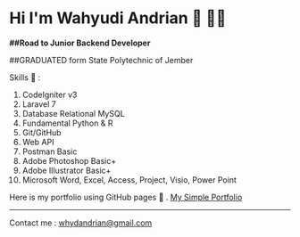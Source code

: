 # Hi I'm Wahyudi Andrian 👋 👨‍💻
**##Road to Junior Backend Developer**

##GRADUATED form State Polytechnic of Jember

Skills 🧗 :
1. CodeIgniter v3
2. Laravel 7
3. Database Relational MySQL
4. Fundamental Python & R
5. Git/GitHub
6. Web API
7. Postman Basic
8. Adobe Photoshop Basic+
9. Adobe Illustrator Basic+
10. Microsoft Word, Excel, Access, Project, Visio, Power Point


Here is my portfolio using GitHub pages :bookmark_tabs: .
[My Simple Portfolio](http://whydandrian.github.io/)

---

Contact me : <whydandrian@gmail.com>
<!--
**Whydandrian/Whydandrian** is a ✨ _special_ ✨ repository because its `README.md` (this file) appears on your GitHub profile.

- 🔭 I’m fresh graduate from State Polytechnic of Jember 2020
- 🌱 I’m currently learning ...
- 👯 I’m collaborated on repo kelompok-satu
- ⚡ I'm individualism and introvert

Here is my simple portfolio using GitHub pages
[My Simple Portfolio](http://whydandrian.github.io/)
-->
